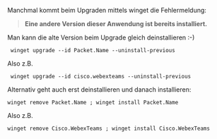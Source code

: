 Manchmal kommt beim Upgraden mittels winget die Fehlermeldung:

 > **Eine andere Version dieser Anwendung ist bereits installiert.**

Man kann die alte Version beim Upgrade gleich deinstallieren :-)

```console
 winget upgrade --id Packet.Name --uninstall-previous
```
Also z.B.

```console
 winget upgrade --id cisco.webexteams --uninstall-previous
```

Alternativ geht auch erst deinstallieren und danach installieren:

```console
winget remove Packet.Name ; winget install Packet.Name
```

Also z.B.

```console
winget remove Cisco.WebexTeams ; winget install Cisco.WebexTeams
```
